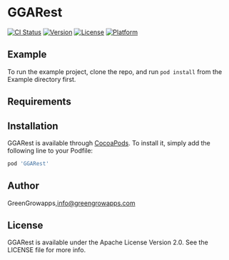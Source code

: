 # GGARest

[![CI Status](https://img.shields.io/travis/greengrowapps/GGARest-iOS.svg?style=flat)](https://travis-ci.org/greengrowapps/GGARest-iOS)
[![Version](https://img.shields.io/cocoapods/v/GGARest.svg?style=flat)](https://cocoapods.org/pods/GGARest)
[![License](https://img.shields.io/cocoapods/l/GGARest.svg?style=flat)](https://cocoapods.org/pods/GGARest)
[![Platform](https://img.shields.io/cocoapods/p/GGARest.svg?style=flat)](https://cocoapods.org/pods/GGARest)

## Example

To run the example project, clone the repo, and run `pod install` from the Example directory first.

## Requirements

## Installation

GGARest is available through [CocoaPods](https://cocoapods.org). To install
it, simply add the following line to your Podfile:

```ruby
pod 'GGARest'
```

## Author

GreenGrowapps,info@greengrowapps.com

## License

GGARest is available under the Apache License Version 2.0. See the LICENSE file for more info.
